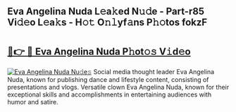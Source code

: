 ## Eva Angelina Nuda L𝚎a𝚔ed N𝚞𝚍e - Part-r85 Vi𝚍𝚎o L𝚎a𝚔s - H𝚘𝚝 O𝚗𝚕yf𝚊ns P𝚑𝚘tos fokzF

# <h2><a href="http://kf5oex.oniu.top/?m=Eva+Angelina+Nuda">🔗👉 🔴 Eva Angelina Nuda P𝚑ot𝚘𝚜 V𝚒d𝚎o</a></h2>

[![Eva Angelina Nuda Nu𝚍e𝚜](https://i.imgur.com/0qMVB7G.gif)](http://kf5oex.oniu.top/?m=Eva+Angelina+Nuda)
Social media thought leader Eva Angelina Nuda, known for publishing dance and lifestyle content, consisting of presentations and vlogs. Versatile clown Eva Angelina Nuda, known for their exceptional skills and accomplishments in entertaining audiences with humor and satire.  
